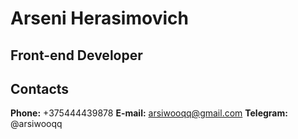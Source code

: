 # Arseni Herasimovich
## Front-end Developer
## Contacts
**Phone:** +375444439878
**E-mail:** arsiwooqq@gmail.com
**Telegram:** @arsiwooqq
